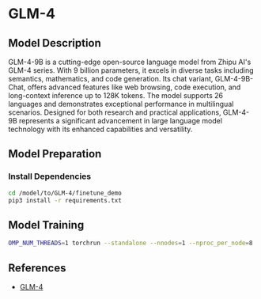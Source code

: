 # GLM-4

## Model Description

GLM-4-9B is a cutting-edge open-source language model from Zhipu AI's GLM-4 series. With 9 billion parameters, it excels
in diverse tasks including semantics, mathematics, and code generation. Its chat variant, GLM-4-9B-Chat, offers advanced
features like web browsing, code execution, and long-context inference up to 128K tokens. The model supports 26
languages and demonstrates exceptional performance in multilingual scenarios. Designed for both research and practical
applications, GLM-4-9B represents a significant advancement in large language model technology with its enhanced
capabilities and versatility.

## Model Preparation

### Install Dependencies

```bash
cd /model/to/GLM-4/finetune_demo
pip3 install -r requirements.txt
```

## Model Training

```bash
OMP_NUM_THREADS=1 torchrun --standalone --nnodes=1 --nproc_per_node=8  finetune.py  data/  THUDM/glm-4-9b-chat  configs/lora.yaml
```

## References

- [GLM-4](https://github.com/THUDM/GLM-4/tree/main)
